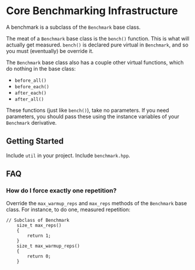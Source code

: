 # Core Benchmarking Infrastructure

A benchmark is a subclass of the `Benchmark` base class.

The meat of a `Benchmark` base class is the `bench()` function. This is what
will actually get measured. `bench()` is declared pure virtual in `Benchmark`,
and so you must (eventually) be override it.

The `Benchmark` base class also has a couple other virtual functions, which
do nothing in the base class:

* `before_all()`
* `before_each()`
* `after_each()`
* `after_all()`

These functions (just like `bench()`), take no parameters. If you need
parameters, you should pass these using the instance variables of your
`Benchmark` derivative.

## Getting Started

Include `util` in your project. Include `benchmark.hpp`.

## FAQ

### How do I force exactly one repetition?

Override the `max_warmup_reps` and `max_reps` methods of the `Benchmark` base
class. For instance, to do one, measured repetition:

~~~~
// Subclass of Benchmark
    size_t max_reps()
    {
        return 1;
    }
    size_t max_warmup_reps()
    {
        return 0;
    }
~~~~
